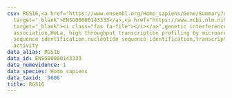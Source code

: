 ```yaml
---
csv: RGS16,<a href="https://www.ensembl.org/Homo_sapiens/Gene/Summary?db=core;g=ENSG00000143333"
  target="_blank">ENSG00000143333</a>,<a href="https://www.ncbi.nlm.nih.gov/pubmed/17216044"
  target="_blank"><i class="fas fa-file"></i></a>",genetic interference,functional
  association,HeLa, high throughput transcription profiling by microarray,nucleotide
  sequence identification,nucleotide sequence identification,transcriptional regulation,up-regulates
  activity
data_alias: RGS16
data_id: ENSG00000143333
data_numevidence: 1
data_species: Homo sapiens
data_taxid: '9606'
title: RGS16
---
```

